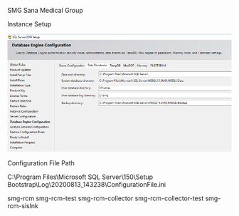 SMG Sana Medical Group

Instance Setup

![image.png](/.attachments/image-2ee46a92-80a7-46c7-b73a-15e71be86962.png)

Configuration File Path

C:\Program Files\Microsoft SQL Server\150\Setup Bootstrap\Log\20200813_143238\ConfigurationFile.ini

smg-rcm
smg-rcm-test
smg-rcm-collector
smg-rcm-collector-test
smg-rcm-sislnk

